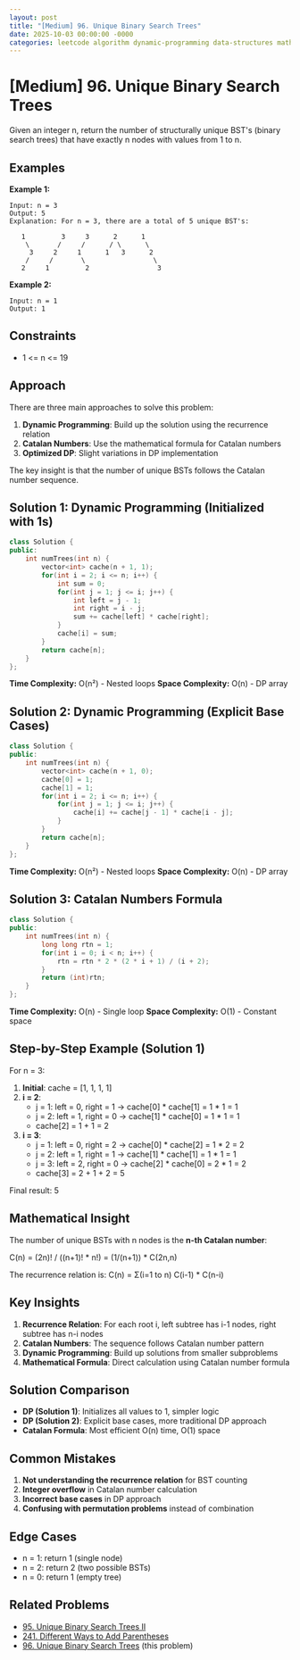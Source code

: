 ```yaml
---
layout: post
title: "[Medium] 96. Unique Binary Search Trees"
date: 2025-10-03 00:00:00 -0000
categories: leetcode algorithm dynamic-programming data-structures math catalan-numbers medium cpp binary-search-trees problem-solving
---
```


# [Medium] 96. Unique Binary Search Trees

Given an integer n, return the number of structurally unique BST's (binary search trees) that have exactly n nodes with values from 1 to n.

## Examples

**Example 1:**
```
Input: n = 3
Output: 5
Explanation: For n = 3, there are a total of 5 unique BST's:

   1         3     3      2      1
    \       /     /      / \      \
     3     2     1      1   3      2
    /     /       \                 \
   2     1         2                 3
```

**Example 2:**
```
Input: n = 1
Output: 1
```

## Constraints

- 1 <= n <= 19

## Approach

There are three main approaches to solve this problem:

1. **Dynamic Programming**: Build up the solution using the recurrence relation
2. **Catalan Numbers**: Use the mathematical formula for Catalan numbers
3. **Optimized DP**: Slight variations in DP implementation

The key insight is that the number of unique BSTs follows the Catalan number sequence.

## Solution 1: Dynamic Programming (Initialized with 1s)

```cpp
class Solution {
public:
    int numTrees(int n) {
        vector<int> cache(n + 1, 1);
        for(int i = 2; i <= n; i++) {
            int sum = 0;
            for(int j = 1; j <= i; j++) {
                int left = j - 1;
                int right = i - j;
                sum += cache[left] * cache[right];
            }
            cache[i] = sum;
        }
        return cache[n];
    }
};
```

**Time Complexity:** O(n²) - Nested loops
**Space Complexity:** O(n) - DP array

## Solution 2: Dynamic Programming (Explicit Base Cases)

```cpp
class Solution {
public:
    int numTrees(int n) {
        vector<int> cache(n + 1, 0);
        cache[0] = 1;
        cache[1] = 1;
        for(int i = 2; i <= n; i++) {
            for(int j = 1; j <= i; j++) {
                cache[i] += cache[j - 1] * cache[i - j];
            }
        }
        return cache[n];
    }
};
```

**Time Complexity:** O(n²) - Nested loops
**Space Complexity:** O(n) - DP array

## Solution 3: Catalan Numbers Formula

```cpp
class Solution {
public:
    int numTrees(int n) {
        long long rtn = 1;
        for(int i = 0; i < n; i++) {
            rtn = rtn * 2 * (2 * i + 1) / (i + 2);
        }
        return (int)rtn;
    }
};
```

**Time Complexity:** O(n) - Single loop
**Space Complexity:** O(1) - Constant space

## Step-by-Step Example (Solution 1)

For n = 3:

1. **Initial**: cache = [1, 1, 1, 1]
2. **i = 2**: 
   - j = 1: left = 0, right = 1 → cache[0] * cache[1] = 1 * 1 = 1
   - j = 2: left = 1, right = 0 → cache[1] * cache[0] = 1 * 1 = 1
   - cache[2] = 1 + 1 = 2
3. **i = 3**:
   - j = 1: left = 0, right = 2 → cache[0] * cache[2] = 1 * 2 = 2
   - j = 2: left = 1, right = 1 → cache[1] * cache[1] = 1 * 1 = 1
   - j = 3: left = 2, right = 0 → cache[2] * cache[0] = 2 * 1 = 2
   - cache[3] = 2 + 1 + 2 = 5

Final result: 5

## Mathematical Insight

The number of unique BSTs with n nodes is the **n-th Catalan number**:

C(n) = (2n)! / ((n+1)! * n!) = (1/(n+1)) * C(2n,n)

The recurrence relation is:
C(n) = Σ(i=1 to n) C(i-1) * C(n-i)

## Key Insights

1. **Recurrence Relation**: For each root i, left subtree has i-1 nodes, right subtree has n-i nodes
2. **Catalan Numbers**: The sequence follows Catalan number pattern
3. **Dynamic Programming**: Build up solutions from smaller subproblems
4. **Mathematical Formula**: Direct calculation using Catalan number formula

## Solution Comparison

- **DP (Solution 1)**: Initializes all values to 1, simpler logic
- **DP (Solution 2)**: Explicit base cases, more traditional DP approach
- **Catalan Formula**: Most efficient O(n) time, O(1) space

## Common Mistakes

1. **Not understanding the recurrence relation** for BST counting
2. **Integer overflow** in Catalan number calculation
3. **Incorrect base cases** in DP approach
4. **Confusing with permutation problems** instead of combination

## Edge Cases

- n = 1: return 1 (single node)
- n = 2: return 2 (two possible BSTs)
- n = 0: return 1 (empty tree)

## Related Problems

- [95. Unique Binary Search Trees II](https://leetcode.com/problems/unique-binary-search-trees-ii/)
- [241. Different Ways to Add Parentheses](https://leetcode.com/problems/different-ways-to-add-parentheses/)
- [96. Unique Binary Search Trees](https://leetcode.com/problems/unique-binary-search-trees/) (this problem)

